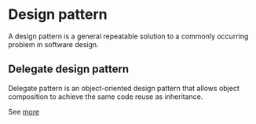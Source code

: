 # Design pattern

A design pattern is a general repeatable solution to a commonly occurring problem in software design.

## Delegate design pattern

Delegate pattern is an object-oriented design pattern that allows object composition to achieve the same code reuse as inheritance.

See [more](delegate.md)